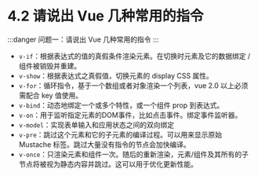 # 4.2 请说出 Vue 几种常用的指令

:::danger 问题一：请说出 Vue 几种常用的指令
:::

* `v-if`：根据表达式的值的真假条件渲染元素。在切换时元素及它的数据绑定 / 组件被销毁并重建。
* `v-show`：根据表达式之真假值，切换元素的 display CSS 属性。
* `v-for`：循环指令，基于一个数组或者对象渲染一个列表，vue 2.0 以上必须需配合 key 值使用。
* `v-bind`：动态地绑定一个或多个特性，或一个组件 prop 到表达式。
* `v-on`：用于监听指定元素的DOM事件，比如点击事件。绑定事件监听器。
* `v-model`：实现表单输入和应用状态之间的双向绑定
* `v-pre`：跳过这个元素和它的子元素的编译过程。可以用来显示原始 Mustache 标签。跳过大量没有指令的节点会加快编译。
* `v-once`：只渲染元素和组件一次。随后的重新渲染，元素/组件及其所有的子节点将被视为静态内容并跳过。这可以用于优化更新性能。